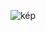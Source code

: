 ![kép](https://user-images.githubusercontent.com/72022707/189182081-54853299-a51a-476d-bd3b-7534f2c77fde.png)
